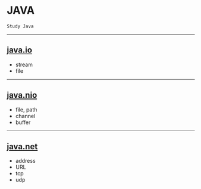 # __JAVA__
    Study Java

<hr/>

## [java.io](./src/io)
- stream
- file
----
## [java.nio](./src/nio)
- file, path
- channel
- buffer
----

## [java.net](./src/net)
- address
- URL
- tcp
- udp